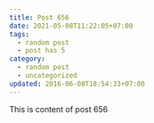 ```yaml
---
title: Post 656
date: 2021-05-08T11:22:05+07:00
tags:
  - random post
  - post has 5
category:
  - random post
  - uncategorized
updated: 2016-06-08T18:54:33+07:00
---
```

This is content of post 656